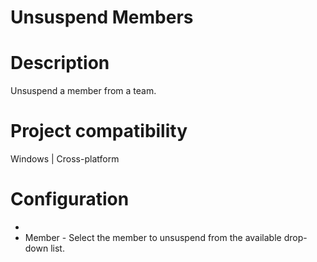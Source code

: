 ﻿# Unsuspend Members

# Description

Unsuspend a member from a team.

# Project compatibility

Windows | Cross-platform

# Configuration

* 
* Member - Select the member to unsuspend from the available drop-down list.
